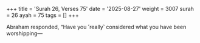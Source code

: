 +++
title = 'Surah 26, Verses 75'
date = '2025-08-27'
weight = 3007
surah = 26
ayah = 75
tags = []
+++

Abraham responded, “Have you ˹really˺ considered what you have been worshipping—
